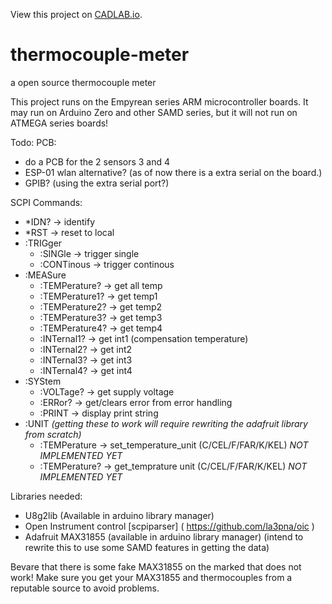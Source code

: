 View this project on [CADLAB.io](https://cadlab.io/project/1066). 

# thermocouple-meter
a open source thermocouple meter

This project runs on the Empyrean series ARM microcontroller boards. It may run on Arduino Zero and other SAMD series, but it will not run on ATMEGA series boards!


Todo:
PCB:
* do a PCB for the 2 sensors 3 and 4
* ESP-01 wlan alternative? (as of now there is a extra serial on the board.)
* GPIB? (using the extra serial port?)


SCPI Commands:
   *  *IDN?                  -> identify
   *  *RST                   -> reset to local
   *  :TRIGger
       *    :SINGle          -> trigger single
       *    :CONTinous       -> trigger continous
   *  :MEASure
       *    :TEMPerature?    -> get all temp
       *    :TEMPerature1?   -> get temp1
       *    :TEMPerature2?   -> get temp2
       *    :TEMPerature3?   -> get temp3
       *    :TEMPerature4?   -> get temp4
       *    :INTernal1?      -> get int1 (compensation temperature)
       *    :INTernal2?      -> get int2
       *    :INTernal3?      -> get int3
       *    :INTernal4?      -> get int4
   *  :SYStem
       *    :VOLTage?        -> get supply voltage
       *    :ERRor?          -> get/clears error from error handling
       *    :PRINT           -> display print string
   *  :UNIT *(getting these to work will require rewriting the adafruit library from scratch)*
       *    :TEMPerature     -> set_temperature_unit (C/CEL/F/FAR/K/KEL) *NOT IMPLEMENTED YET* 
       *    :TEMPerature?    -> get_temprature unit (C/CEL/F/FAR/K/KEL) *NOT IMPLEMENTED YET*
       
 Libraries needed: 
   - U8g2lib (Available in arduino library manager)
   - Open Instrument control [scpiparser] ( https://github.com/la3pna/oic )
   - Adafruit MAX31855 (available in arduino library manager) (intend to rewrite this to use some SAMD features in getting the data) 
   
   Bevare that there is some fake MAX31855 on the marked that does not work! Make sure you get your MAX31855 and thermocouples from a reputable source to avoid problems.  
